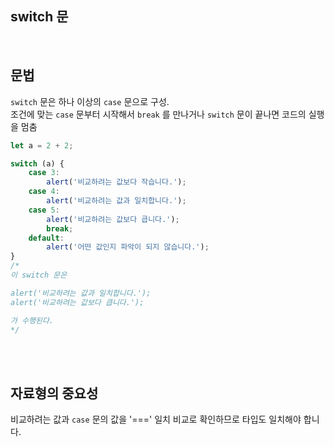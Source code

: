 ## switch 문
<br>

## 문법
`switch` 문은 하나 이상의 `case` 문으로 구성.<br>
조건에 맞는 `case` 문부터 시작해서 `break` 를 만나거나 `switch` 문이 끝나면 코드의 실행을 멈춤

```javascript
let a = 2 + 2;

switch (a) {
    case 3:
        alert('비교하려는 값보다 작습니다.');
    case 4:
        alert('비교하려는 값과 일치합니다.');
    case 5:
        alert('비교하려는 값보다 큽니다.');
        break;
    default:
        alert('어떤 값인지 파악이 되지 않습니다.');
}
/*
이 switch 문은

alert('비교하려는 값과 일치합니다.');
alert('비교하려는 값보다 큽니다.');

가 수행된다.
*/
```

<br></br>

## 자료형의 중요성
비교하려는 값과 `case` 문의 값을 '===' 일치 비교로 확인하므로 타입도 일치해야 합니다.
